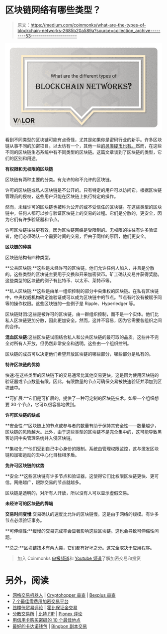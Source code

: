 # 区块链网络有哪些类型？

> 原文：<https://medium.com/coinmonks/what-are-the-types-of-blockchain-networks-2685b20a589a?source=collection_archive---------53----------------------->

![](img/1ddde320151401260170ac9204af952a.png)

看到不同类型的区块链可能有点奇怪，尤其是如果你是密码行业的新手。许多区块链从事不同的加密项目。以太坊有一个，其他一些[的另类硬币也有。](https://valorexchange.com/blog/post?slug=introduction-to-altcoins-for-beginners)然而，在这些不同的区块链生态系统中有不同类型的区块链。这篇文章谈到了区块链的类型，它们的区别和用途。

**有权限和无权限的区块链**

区块链有两种主要的分类。有允许的和不允许的区块链。

许可的区块链或私人区块链是不公开的。只有特定的用户可以访问它。根据区块链管理员的授权，这些用户只能在区块链上执行特定的操作。

然而，未经许可的区块链也被称为公开的或不受信任的区块链。在这些类型的区块链中，任何人都可以参与验证区块链上的交易的过程。它们是分散的，更安全，因为它们有许多验证器和节点。

许可区块链往往更有效，因为区块链网络是受限制的。无权限的往往有许多验证者，他们必须确认一个需要时间的交易，但由于同样的原因，他们更安全。

**区块链的种类**

区块链结构有四种类型。

**公共区块链:**这些是未经许可的区块链。他们允许任何人加入，并且是分散的。这些类型的区块链主要用于交换和开采加密货币。矿工确认交易并获得奖励。这些类型的区块链的例子有比特币、以太币、莱特币等。

**私人区块链:**这些是由单一组织控制的部分中央集权的区块链。在私有区块链中，中央权威机构确定谁验证或可以成为区块链中的节点。节点有时没有被赋予同等的操作权限。这些区块链的一些例子是 Ripple、Hyperledger 等。

区块链财团:这些是被许可的区块链，由一群组织控制，而不是一个实体。他们比私人区块链更加分散，因此更加安全。然而，这并不容易，因为它需要各组织之间的合作。

**混血区块链**:这些区块链试图结合私人和公共区块链的最可取的品质。这些并不完全对所有人开放，但仍然非常安全和透明。这些由一个组织控制。

区块链的成员可以决定他们希望开放区块链的哪些部分，哪些部分是私有的。

**特许区块链的优势**

快速:在这些类型的区块链下的交易通常比其他交易更快。这是因为使用区块链的验证器或节点数量有限。因此，有限数量的节点可确保交易被快速验证并添加到区块链中。

**可扩展:**它们是可扩展的，提供了一种可定制的区块链技术。如果一个组织想要 30 个节点，它可以很容易地做到。

**许可区块链的缺点**

**安全性:**区块链上的节点或参与者的数量有助于保持其安全性——数量越少，区块链的风险越大。此外，由于这些类型的区块链不是完全集中的，这可能导致黑客访问中央管理系统并入侵区块链。

**集权化:**他们受到自己中心身份的限制。系统由管理权限监控，这与激发区块链和加密运动的去中心化目标相矛盾。

**免许可区块链的优势**

**安全:**这些区块链有许多节点和验证器，这使得它们比权限区块链更快、更可信。网络越广，跟踪交易的节点就越多。

区块链是透明的，对所有人开放，所以没有人可以显示虚假交易。

**未经许可的区块链的弊端**

**交易时间变慢**:交易确认的速度比允许的区块链慢。这是由于网络的规模。有许多节点必须验证事务。

**可伸缩性:**缓慢的交易完成率会显著影响这些区块链。这也会导致可伸缩性问题。

**总之:**区块链技术有两大类，它们都有好坏之分。这完全取决于应用程序。

> 加入 Coinmonks [电报频道](https://t.me/coincodecap)和 [Youtube 频道](https://www.youtube.com/c/coinmonks/videos)了解加密交易和投资

# 另外，阅读

*   [网格交易机器人](https://coincodecap.com/grid-trading) | [Cryptohopper 审查](/coinmonks/cryptohopper-review-a388ff5bae88) | [Bexplus 审查](https://coincodecap.com/bexplus-review)
*   [7 个最佳零费用加密交易平台](https://coincodecap.com/zero-fee-crypto-exchanges)
*   [氹欞侊贸易评论](https://coincodecap.com/anny-trade-review) | [霍比保证金交易](/coinmonks/huobi-margin-trading-b3b06cdc1519)
*   [分散交易所](https://coincodecap.com/what-are-decentralized-exchanges) | [比特 FIP](https://coincodecap.com/bitbns-fip) | [Pionex 评论](https://coincodecap.com/pionex-review-exchange-with-crypto-trading-bot)
*   [用信用卡购买密码的 10 个最佳地点](https://coincodecap.com/buy-crypto-with-credit-card)
*   [最好的卡达诺钱包](https://coincodecap.com/best-cardano-wallets) | [Bingbon 副本交易](https://coincodecap.com/bingbon-copy-trading)